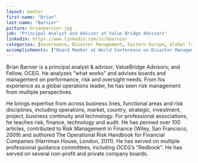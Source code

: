 ```yaml
---
layout: mentor
first-name: "Brian"
last-name: "Barnier"
picture: brianbarnier.jpg
job: "Principal Analyst and Advisor at Value Bridge Advisors"
linkedin: https://www.linkedin.com/in/bbarnier 
categories: [Governance, Disaster Management, Eastern Europe, Global Trade, Risk Management]
accomplishments: ["Board Member at World Conference on Disaster Management","Co-Chair of Open Compliance and Ethics Group","Expert in Governance"]
---
```

Brian Barnier is a principal analyst & advisor, ValueBridge Advisors; and Fellow, OCEG. He analyzes "what works" and advises boards and management on performance, risk and oversight needs. From his experience as a global operations leader, he has seen risk management from multiple perspectives.

He brings expertise from across business lines, functional areas and risk disciplines, including operations, market, country, strategic, investment, project, business continuity and technology. For professional associations, he teaches risk, finance, technology and audit. He has penned over 100 articles, contributed to Risk Management in Finance (Wiley, San Francisco, 2009) and authored The Operational Risk Handbook for Financial Companies (Harriman House, London, 2011). He has served on multiple professional guidance committees, including OCEG’s "Redbook". He has served on several non-profit and private company boards.

